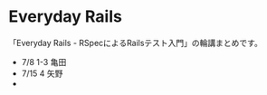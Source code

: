 Everyday Rails
===================

「Everyday Rails - RSpecによるRailsテスト入門」の輪講まとめです。

* 7/8 1-3 亀田
* 7/15 4 矢野
* 

